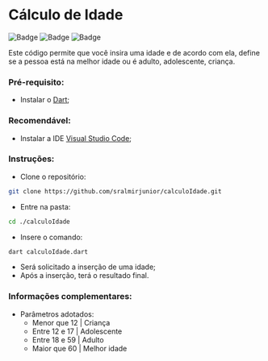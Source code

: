# Cálculo de Idade
![Badge](https://img.shields.io/static/v1?label=DART&message=2.15.0&color=0175C2&style=for-the-badge&logo=dart) ![Badge](https://img.shields.io/static/v1?label=Linkedin&message=sralmirjunior&color=0e76a8&style=for-the-badge&logo=linkedin) ![Badge](https://img.shields.io/static/v1?label=Code&message=Idade&color=000000&style=for-the-badge&logo=github) 


Este código permite que você insira uma idade e de acordo com ela, define se a pessoa está na melhor idade ou é adulto, adolescente, criança.

### Pré-requisito:
* Instalar o [Dart](https://dart.dev/get-dart);

### Recomendável:
* Instalar a IDE [Visual Studio Code](https://code.visualstudio.com/download);

### Instruções:
* Clone o repositório: 
```bash
git clone https://github.com/sralmirjunior/calculoIdade.git
```

* Entre na pasta:
```bash
cd ./calculoIdade
```

* Insere o comando: 
```bash
dart calculoIdade.dart 
```
  * Será solicitado a inserção de uma idade;
  * Após a inserção, terá o resultado final. 

### Informações complementares:
* Parâmetros adotados:
  * Menor que 12 | Criança
  * Entre 12 e 17 | Adolescente
  * Entre 18 e 59 | Adulto
  * Maior que 60 | Melhor idade
